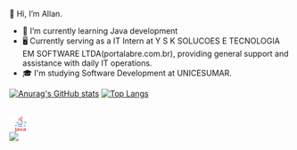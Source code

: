 👋 Hi, I’m Allan.

- 🌱 I’m currently learning Java development
- 🖥️ Currently serving as a IT Intern at Y S K SOLUCOES E TECNOLOGIA EM SOFTWARE LTDA(portalabre.com.br), providing general support and assistance with daily IT operations.
- 🎓 I'm studying Software Development at UNICESUMAR.

[![Anurag's GitHub stats](https://github-readme-stats.vercel.app/api?username=allanp93&theme=highcontrast&show_icons=true)](https://github.com/anuraghazra/github-readme-stats)
[![Top Langs](https://github-readme-stats.vercel.app/api/top-langs/?username=allanp93&theme=highcontrast)](https://github.com/anuraghazra/github-readme-stats)


<div style="display: inline_block"><br>
  <img align="center" alt="Rafa-Js" height="30" width="40" src="https://raw.githubusercontent.com/devicons/devicon/master/icons/java/java-original-wordmark.svg">
</div>

<div>
  <a href="https://instagram.com/allandmariaa" target="_blank"><img src="https://img.shields.io/badge/-Instagram-%23E4405F?style=for-the-badge&logo=instagram&logoColor=white" target="_blank"></a>
</div>
  
